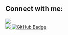 <!-- 
<h1 align="left">Hi <img src="https://raw.githubusercontent.com/MartinHeinz/MartinHeinz/master/wave.gif" width="30px">, I'm Moamen Omar</h1>

[![MasterHead](https://i.pinimg.com/originals/fa/7b/4b/fa7b4bdc3b2f73e749e5c2c646d4ae13.gif)](https://rishavchanda.io)


Welcome to my GitHub profile!

<ul>
  <li>👀 I’m interested in ...Writing code for website and app development</li>
  <li>🌱 I’m currently learning ...programming</li>
  <li>💞️ I’m looking to collaborate on ...web development and app</li>
  <li>📫 How to reach me ...email <a href="moamen.ismail70@gmail.com">moamen.ismail70@gmail.com</a></li>
</ul>


## 🚀 Languages and Tools:

<p align="left"> 
  <img src="https://img.icons8.com/color/48/000000/html-5.png"/> 
    <img src="https://img.icons8.com/color/48/000000/css3.png"/>
    <img src="https://img.icons8.com/color/48/000000/bootstrap.png"/>
    <img src="https://img.icons8.com/color/48/000000/javascript.png"/>
    <img src="https://img.icons8.com/color/48/000000/react-native.png"/>
    <img src="https://img.icons8.com/color/48/000000/redux.png"/>
    <img src="https://img.icons8.com/color/48/000000/nodejs.png"/>
    <img src="https://raw.githubusercontent.com/devicons/devicon/master/icons/mongodb/mongodb-original-wordmark.svg" alt="mongodb" width="48" height="48"/>
    <img src="https://raw.githubusercontent.com/devicons/devicon/master/icons/express/express-original-wordmark.svg" alt="express" width="40" height="40"/>
    <img src="https://www.vectorlogo.zone/logos/getpostman/getpostman-icon.svg" alt="postman" width="45" height="45"/>
    <img src="https://img.icons8.com/color/48/000000/sass.png"/>
    <img src="https://raw.githubusercontent.com/devicons/devicon/master/icons/gulp/gulp-plain.svg" alt="gulp" width="60" height="60"/>
</p>



![Top Langs](https://github-readme-stats.vercel.app/api/top-langs/?username=moamen2020&layout=compact)

 -->
<br/>

## Connect with me:
<p align="left">
<a href="https://www.linkedin.com/in/moamenomar" target="_blank"><img src="https://img.icons8.com/external-justicon-lineal-color-justicon/48/000000/external-linkedin-social-media-justicon-lineal-color-justicon.png"/></a>
  
<!--   
<a href="https://t.me/est_moamen?start=<5285892882:AAHeo8lUAk7jIuD2wXNLmdu43dTqPbPmdPU>" target="_blank"><img src="https://img.icons8.com/doodle/48/000000/telegram-app.png"/></a>
<a href="https://wa.me/+201144944981" target="_blank"><img src="https://img.icons8.com/doodle/48/000000/whatsapp.png"/></a>
</p>
 -->
  
  </br>
<a href="https://github.com/Meghna-DAS/github-profile-views-counter">
    <img src="https://komarev.com/ghpvc/?username=moamen2020">
</a>
<a href="https://github.com/moamen2020?tab=followers"><img src="https://img.shields.io/github/followers/moamen2020?label=Followers&style=social" alt="GitHub Badge"></a>
